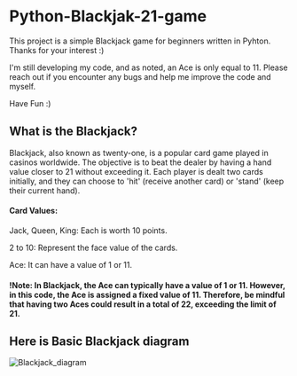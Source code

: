 # Python-Blackjak-21-game
This project is a simple Blackjack game for beginners written in Pyhton. Thanks for your interest :)

I'm still developing my code, and as noted, an Ace is only equal to 11. Please reach out if you encounter any bugs and help me improve the code and myself.

Have Fun :)

## What is the Blackjack?
Blackjack, also known as twenty-one, is a popular card game played in casinos worldwide.
The objective is to beat the dealer by having a hand value closer to 21 without exceeding it.
Each player is dealt two cards initially, and they can choose to 'hit' (receive another card) or 'stand' (keep their current hand).

#### Card Values:
Jack, Queen, King: Each is worth 10 points. 

2 to 10: Represent the face value of the cards. 

Ace: It can have a value of 1 or 11.

#### !Note: In Blackjack, the Ace can typically have a value of 1 or 11. However, in this code, the Ace is assigned a fixed value of 11. Therefore, be mindful that having two Aces could result in a total of 22, exceeding the limit of 21.

## Here is Basic Blackjack diagram

![Blackjack_diagram](https://github.com/YasinEfeee/Python-Blackjak-21-game/assets/87756643/5529a1b4-4a96-4a8e-86d0-b71285ac2fcb)
